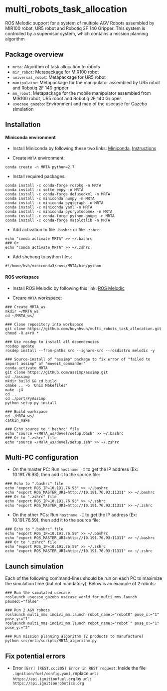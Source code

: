 multi_robots_task_allocation
==========

ROS Melodic support for a system of multiple AGV Robots assembled by MIR100 robot, UR5 robot and Robotiq 2F 140 Gripper. This system is controlled by a supervisor system, which contains a mission planning algorithm


Package overview
----------------

* `mrta`: Algorithm of task allocation to robots
* `mir_robot`: Metapackage for MIR100 robot
* `universal_robot`: Metapackage for UR5 robot
* `manipulator`: Metapackage for the manipulator assembled by UR5 robot and Robotiq 2F 140 gripper
* `mm_robot`: Metapackage for the mobile manipulator assembled from MIR100 robot, UR5 robot and Robotiq 2F 140 Gripper
* `usecase_gazebo`: Environment and map of the usecase for Gazebo simulation


Installation
------------

#### Miniconda environment

* Install Miniconda by following these two links: [Miniconda](https://docs.conda.io/en/latest/miniconda.html), [Instructions](https://conda.io/projects/conda/en/latest/user-guide/install/linux.html)

* Create `MRTA` environment: 
```
conda create -n MRTA python=2.7
```

* Install required packages:
```
conda install -c conda-forge rospkg -n MRTA
conda install -c sotte empy -n MRTA
conda install -c conda-forge defusedxml -n MRTA
conda install -c miniconda numpy -n MRTA
conda install -c miniconda pyqtgraph -n MRTA
conda install -c miniconda yaml -n MRTA
conda install -c miniconda pycryptodomex -n MRTA
conda install -c conda-forge python-gnupg -n MRTA
conda install -c conda-forge matplotlib -n MRTA
```

* Add activation to file `.bashrc` or file `.zshrc`:
```
echo "conda activate MRTA" >> ~/.bashrc
### Or
echo "conda activate MRTA" >> ~/.zshrc
```

* Add shebang to python files:
```
#!/home/hvh/miniconda3/envs/MRTA/bin/python
```

#### ROS workspace

* Install ROS Melodic by following this link: [ROS Melodic](http://wiki.ros.org/melodic/Installation/Ubuntu)

* Creare `MRTA` workspace:
```
### Create MRTA_ws
mkdir ~/MRTA_ws
cd ~/MRTA_ws/

### Clone repository into workspace
git clone https://github.com/huynhvuh/multi_robots_task_allocation.git
chmod -R a+rX *

### Use rosdep to install all dependencies
rosdep update
rosdep install --from-paths src --ignore-src --rosdistro melodic -y

### Source-install of "assimp" package to fix error of "failed to import assimp" of "moveit_commander"
conda activate MRTA
git clone https://github.com/assimp/assimp.git
cd ./assimp
mkdir build && cd build
cmake .. -G 'Unix Makefiles'
make -j4
cd ..
cd ./port/PyAssimp
python setup.py install

### Build workspace
cd ~/MRTA_ws/
catkin_make

### Echo source to ".bashrc" file
echo "source ~/MRTA_ws/devel/setup.bash" >> ~/.bashrc
### Or to ".zshrc" file
echo "source ~/MRTA_ws/devel/setup.zsh" >> ~/.zshrc
```

Multi-PC configuration
------------

* On the master PC: 
Run `hostname -I` to get the IP address (Ex: 10.191.76.93), then add it to the source file:
```
### Echo to ".bashrc" file
echo "export ROS_IP=10.191.76.93" >> ~/.bashrc
echo "export ROS_MASTER_URI=http://10.191.76.93:11311" >> ~/.bashrc
### Or to ".zshrc" file
echo "export ROS_IP=10.191.76.93" >> ~/.zshrc
echo "export ROS_MASTER_URI=http://10.191.76.93:11311" >> ~/.zshrc
```

* On the other PCs:
Run `hostname -I` to get the IP address (Ex: 10.191.76.59), then add it to the source file:
```
### Echo to ".bashrc" file
echo "export ROS_IP=10.191.76.59" >> ~/.bashrc
echo "export ROS_MASTER_URI=http://10.191.76.93:11311" >> ~/.bashrc
### Or to ".zshrc" file
echo "export ROS_IP=10.191.76.59" >> ~/.zshrc
echo "export ROS_MASTER_URI=http://10.191.76.93:11311" >> ~/.zshrc
```


Launch simulation
------------
Each of the following command-lines should be run on each PC to maximize the simulation time (but not mandatory). Below is an example of 2 robots:
```
### Run the simulated usecase
roslaunch usecase_gazebo usecase_world_for_multi_mms.launch paused:="false"  

### Run 2 AGV robots
roslaunch multi_mms indivi_mm.launch robot_name:="robot0" pose_x:="1" pose_y:="1"
roslaunch multi_mms indivi_mm.launch robot_name:="robot`" pose_x:="1" pose_y:="2"

### Run mission planning algorithm (2 products to manufacture)
python src/mrta/scripts/MRTA_algorithm.py 
```


Fix potential errors
------------

* Error `[Err] [REST.cc:205] Error in REST request`:
Inside the file `.ignition/fuel/config.yaml`, replace `url: https://api.ignitionfuel.org` by `url: https://api.ignitionrobotics.org`

